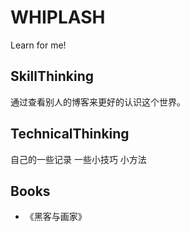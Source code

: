 # WHIPLASH
Learn for me!

## SkillThinking
通过查看别人的博客来更好的认识这个世界。

## TechnicalThinking
自己的一些记录 一些小技巧 小方法

## Books
- 《黑客与画家》
